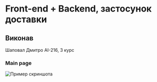 # Front-end + Backend, застосунок доставки

## Виконав

Шаповал Дмитро АІ-216, 3 курс

### Main page

![Пример скриншота](https://drive.google.com/uc?export=download&id=137WmAdHaBnr3maIe1gxJWH40oiN8BlSy)


